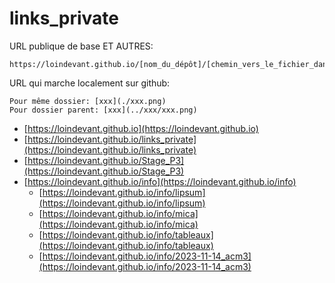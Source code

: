 # links_private

URL publique de base ET AUTRES:

```
https://loindevant.github.io/[nom_du_dépôt]/[chemin_vers_le_fichier_dans_le_dépôt]
```

URL qui marche localement sur github:

```
Pour même dossier: [xxx](./xxx.png)
Pour dossier parent: [xxx](../xxx/xxx.png)
```

- [https://loindevant.github.io](https://loindevant.github.io)
- [https://loindevant.github.io/links_private](https://loindevant.github.io/links_private)
- [https://loindevant.github.io/Stage_P3](https://loindevant.github.io/Stage_P3)
- [https://loindevant.github.io/info](https://loindevant.github.io/info)
	- [https://loindevant.github.io/info/lipsum](https://loindevant.github.io/info/lipsum)
	- [https://loindevant.github.io/info/mica](https://loindevant.github.io/info/mica)
	- [https://loindevant.github.io/info/tableaux](https://loindevant.github.io/info/tableaux)
	- [https://loindevant.github.io/info/2023-11-14_acm3](https://loindevant.github.io/info/2023-11-14_acm3)

